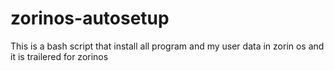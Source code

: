 # zorinos-autosetup
This is a bash script that install all program and my user data in zorin os and it is trailered for zorinos   
